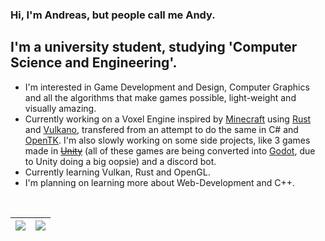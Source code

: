 ### Hi, I'm Andreas, but people call me Andy.

## I'm a university student, studying 'Computer Science and Engineering'.
- I'm interested in Game Development and Design, Computer Graphics and all the algorithms that make games possible, light-weight and visually amazing.
- Currently working on a Voxel Engine inspired by [Minecraft][mclink] using [Rust][rustlink] and [Vulkano][vulkanolink], transfered from an attempt to do the same in C# and [OpenTK][opentklink]. I'm also slowly working on some side projects, like 3 games made in ~~[Unity][unity]~~ (all of these games are being converted into [Godot][godotlink], due to Unity doing a big oopsie) and a discord bot.
- Currently learning Vulkan, Rust and OpenGL.
- I'm planning on learning more about Web-Development and C++.

<br />


| <a href = "https://github.com/anuraghazra/github-readme-stats"><img align="center" src = "https://github-readme-stats.vercel.app/api?username=AndreasTar&show_icons=true&hide_border=true&hide=issues,contribs&include_all_commits=true&theme=github_dark&langs_count=9&line_height=36&bg_color=00000000,4d014aff,0d1117ff,0d1117ff&card_width=400" /></a> | <a href = "https://github.com/anuraghazra/github-readme-stats"><img align="center" src = "https://github-readme-stats.vercel.app/api/top-langs/?username=AndreasTar&layout=compact&hide_border=true&include_all_commits=true&theme=github_dark&langs_count=20&bg_color=000000000,0d1117ff,0d1117ff,4d014aff&card_width=400" /></a>
| ------------- | ------------- |


<!--

[![Anurag's GitHub stats](https://github-readme-stats.vercel.app/api?username=AndreasTar&show_icons=true&hide_border=true&hide=issues,contribs&include_all_commits=true&theme=github_dark&langs_count=9&line_height=36&bg_color=00000000,4d014aff,0d1117ff,0d1117ff&card_width=400")](https://github.com/anuraghazra/github-readme-stats)

[![Anurag's GitHub stats](https://github-readme-stats.vercel.app/api/top-langs/?username=AndreasTar&layout=compact&hide_border=true&include_all_commits=true&theme=github_dark&langs_count=20&bg_color=000000000,0d1117ff,0d1117ff,4d014aff&card_width=400")](https://github.com/anuraghazra/github-readme-stats)

<a href="https://github.com/AndreasTar/VercelGithubStatsPersonal">
  <img align="center" src="https://github-readme-stats.vercel.app/api?username=AndreasTar&show_icons=true&hide_border=true&hide=issues,contribs&count_private=true&theme=github_dark&langs_count=9&line_height=36&bg_color=0,4d014a,0d1117,0d1117&card_width=400" />
</a>

<a href="https://github.com/AndreasTar/VercelGithubStatsPersonal">
  <img align="center" src="https://github-readme-stats.vercel.app/api/top-langs/?username=AndreasTar&layout=compact&hide_border=true&count_private=true&theme=github_dark&langs_count=20&bg_color=0,0d1117,0d1117,4d014a&card_width=400" />
</a>

-->

[unity]: https://unity.com/
[mclink]: https://www.minecraft.net/en-us
[opentklink]: https://opentk.net/
[godotlink]: https://godotengine.org/
[rustlink]: https://www.rust-lang.org/
[vulkanolink]: https://github.com/vulkano-rs
